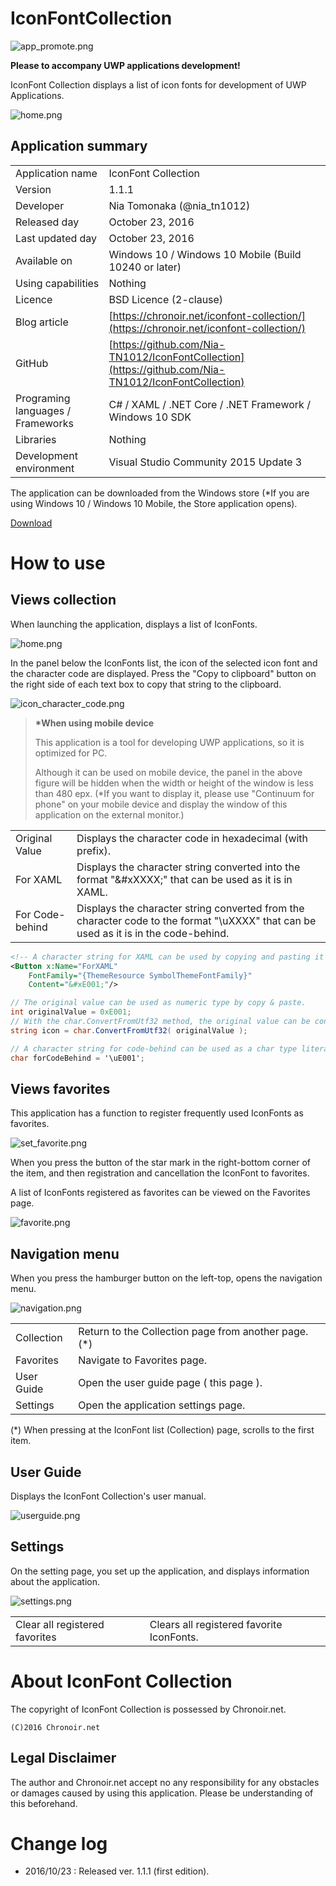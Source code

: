 # IconFontCollection

![app_promote.png](https://raw.githubusercontent.com/Nia-TN1012/IconFontCollection/master/Image/app_promote.png)

**Please to accompany UWP applications development!**

IconFont Collection displays a list of icon fonts for development of UWP Applications.

![home.png](https://raw.githubusercontent.com/Nia-TN1012/IconFontCollection/master/Image/en-US/home.png)

## Application summary

|||
|---|---|
|Application name|IconFont Collection|
|Version|1.1.1|
|Developer|Nia Tomonaka (@nia_tn1012)|
|Released day|October 23, 2016|
|Last updated day|October 23, 2016|
|Available on|Windows 10 / Windows 10 Mobile (Build 10240 or later)|
|Using capabilities|Nothing|
|Licence|BSD Licence (2-clause)|
|Blog article|[https://chronoir.net/iconfont-collection/](https://chronoir.net/iconfont-collection/)|
|GitHub|[https://github.com/Nia-TN1012/IconFontCollection](https://github.com/Nia-TN1012/IconFontCollection)|
|Programing languages / Frameworks|C# / XAML / .NET Core / .NET Framework / Windows 10 SDK|
|Libraries|Nothing|
|Development environment|Visual Studio Community 2015 Update 3|

The application can be downloaded from the Windows store
(\*If you are using Windows 10 / Windows 10 Mobile, the Store application opens).

[Download](https://www.microsoft.com/store/apps/9nblggh4321l)


# How to use

## Views collection

When launching the application, displays a list of IconFonts.

![home.png](https://raw.githubusercontent.com/Nia-TN1012/IconFontCollection/master/Image/en-US/home.png)

In the panel below the IconFonts list,
the icon of the selected icon font and the character code are displayed.
Press the "Copy to clipboard" button on the right side of each text box
to copy that string to the clipboard.

![icon_character_code.png](https://raw.githubusercontent.com/Nia-TN1012/IconFontCollection/master/Image/en-US/icon_character_code.png)

>**\*When using mobile device**
>
>This application is a tool for developing UWP applications,
so it is optimized for PC.
>
>Although it can be used on mobile device,
the panel in the above figure will be hidden when the width or height of the window is less than 480 epx.
(\*If you want to display it, please use "Continuum for phone" on your mobile device
and display the window of this application on the external monitor.)

|||
|---|---|
|Original Value|Displays the character code in hexadecimal (with prefix).|
|For XAML|Displays the character string converted into the format "&#xXXXX;" that can be used as it is in XAML.|
|For Code-behind|Displays the character string converted from the character code to the format "\uXXXX" that can be used as it is in the code-behind.|


```xml
<!-- A character string for XAML can be used by copying and pasting it directly to Button's Content etc. -->
<Button x:Name="ForXAML"
	FontFamily="{ThemeResource SymbolThemeFontFamily}"
	Content="&#xE001;"/>
```

```csharp
// The original value can be used as numeric type by copy & paste.
int originalValue = 0xE001;
// With the char.ConvertFromUtf32 method, the original value can be converted to a string corresponding to the icon font.
string icon = char.ConvertFromUtf32( originalValue );

// A character string for code-behind can be used as a char type literal by copy & paste.
char forCodeBehind = '\uE001';
```

## Views favorites

This application has a function to register frequently used IconFonts as favorites.

![set_favorite.png](https://raw.githubusercontent.com/Nia-TN1012/IconFontCollection/master/Image/set_favorite.png)

When you press the button of the star mark in the right-bottom corner of the item,
and then registration and cancellation the IconFont to favorites.

A list of IconFonts registered as favorites can be viewed on the Favorites page.

![favorite.png](https://raw.githubusercontent.com/Nia-TN1012/IconFontCollection/master/Image/en-US/favorite.png)

## Navigation menu

When you press the hamburger button on the left-top, opens the navigation menu.

![navigation.png](https://raw.githubusercontent.com/Nia-TN1012/IconFontCollection/master/Image/en-US/navigation.png)

|||
|---|---|
|Collection|Return to the Collection page from another page.(\*)|
|Favorites|Navigate to Favorites page.|
|User Guide|Open the user guide page ( this page ).|
|Settings|Open the application settings page.|

(\*) When pressing at the IconFont list (Collection) page,
scrolls to the first item.

## User Guide

Displays the IconFont Collection's user manual.

![userguide.png](https://raw.githubusercontent.com/Nia-TN1012/IconFontCollection/master/Image/en-US/userguide.png)

## Settings

On the setting page, you set up the application,
and displays information about the application.

![settings.png](https://raw.githubusercontent.com/Nia-TN1012/IconFontCollection/master/Image/en-US/settings.png)

|||
|---|---|
|Clear all registered favorites|Clears all registered favorite IconFonts.|

# About IconFont Collection

The copyright of IconFont Collection is possessed by Chronoir.net.

    (C)2016 Chronoir.net

## Legal Disclaimer

The author and Chronoir.net accept no any responsibility for any obstacles or damages
caused by using this application.
Please be understanding of this beforehand.

# Change log

* 2016/10/23 : Released ver. 1.1.1 (first edition).
